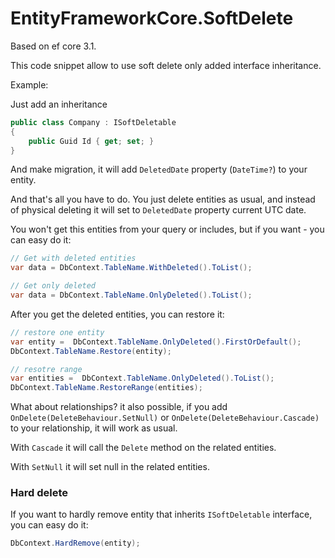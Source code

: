# EntityFrameworkCore.SoftDelete

Based on ef core 3.1.

This code snippet allow to use soft delete only added interface inheritance.

Example: 

Just add an inheritance 
```c#
public class Company : ISoftDeletable
{
    public Guid Id { get; set; }
}
```

And make migration, it will add `DeletedDate` property (`DateTime?`) to your entity.

And that's all you have to do. You just delete entities as usual, and 
instead of physical deleting it will set to `DeletedDate` property current UTC date.

You won't get this entities from your query or includes, but if you want - you can easy
do it:

```c#
// Get with deleted entities
var data = DbContext.TableName.WithDeleted().ToList();

// Get only deleted 
var data = DbContext.TableName.OnlyDeleted().ToList();
```

After you get the deleted entities, you can restore it:

```c#
// restore one entity
var entity =  DbContext.TableName.OnlyDeleted().FirstOrDefault();
DbContext.TableName.Restore(entity);

// resotre range
var entities =  DbContext.TableName.OnlyDeleted().ToList();
DbContext.TableName.RestoreRange(entities);
```


What about relationships?
it also possible, if you add `OnDelete(DeleteBehaviour.SetNull)`
 or `OnDelete(DeleteBehaviour.Cascade)` to your relationship, it will work as usual.
 
 With `Cascade` it will call the `Delete` method on the related entities.
 
 With `SetNull` it will set null in the related entities.

### Hard delete

If you want to hardly remove entity that inherits `ISoftDeletable` interface, you can easy do it:

```c#
DbContext.HardRemove(entity);
```